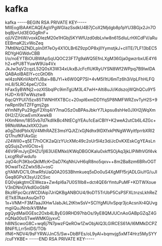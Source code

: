 # kafka
kafka
-----BEGIN RSA PRIVATE KEY-----
MIIEogIBAAKCAQEAgVPgWGIazSsdkU4B7jCoX2Mjdgb8p1pYU3BGjx2Jn7ObqBjvrUd3EGGgRnF+
ojUVZIHiW/voxkDIezM20e1HGbj5KYWfUzd0dbLvlw8n61SdluLrHXCdFV/aRuEEBmaK2LvWoZeq
7Mt6NzQZNDLpIn0If7eOy4X1OLBr6Z9zpOP8xjlIYymstjkJ+cIlTE/7LF13bEC5RDYgHGWdvCBB
l/o/noEYTBiOUBWApSqUQOC23FT7g9aWQ5EfnLXgM36Gja0gwzrbxUE4Y6h2+ePU8TYuwW9Ua4Vx
JkJw3qV2cqzL52Q0sX3W34xUkxBJcFcflUKRyUYSN8Wf2WPpq7B9IwIDAQABAoIBAElY+ccGtO6h
wl4zoNKnVAbtYiJBai+8BJYl+k6W0QP7SI+4vM5I1tU6mTz6h3iVpLFhHLFQmL8/5LRC4peC/C0x
hFaxSyBWNj2+ozXISbqlPc9imTgUM3L47wH+Alti8uJi/iKdszojWQhQCu9Y5HJD+Xr97wWsztw8
6qcQYPUl7i5zx85TWNHlfXTBCc+20xpl6xmDD1YqSP8NMFWRZovTyH2S+9rwRpnI9xTZFFgmj2gs
eYmNlfyPu29gyF2Xtq4iY7maOSzOsBPAsJbkrY7Lkpsu8shHe0JXH2jWqXm0H2/Z/UcwEvmXwwkB
HXmNmn/1855vb7d7kdIIkBc4NtECgYEAu1cEaiCBIY+K2weA2utCb6L4ZGc+9RNoWAwJxltXO2um
a0gZIddPblxXjV4MhRAZE3msYQJtZ/xGjNdhx9IDXfxkPtNgWWyitfprrbXRI2Q17nufKFiAxGjc
J24WlI0+q5ET7hOCK2aQ/zYUcXMc49c2oUr5l4z3d/JcDvKXEskCgYEAsLnqQSujsZvnIGCto+Ij
46V9FmJyrjDHZU1jI63UiEMNxl/KWqDBGOKaIu0xkffSOjAq3jkLIPiMhVGf4vkLxcgfRsFwdufo
JqO4cPi3KboQklMfcK+DaD7KqNhUvH6qR8no5qxv++8m2Ba8zm6BRvOGT9OwaITxZZwlx5BJ+osC
gYAMVDC1L0hwRfsUaQ0A20S3Bhmkueq5xDo0uS4XgMFf5rjADLGiuYG/uJIGeq8GPsX3syU2CSvc
EQ0vjakgtmCEWeza+Zw4pl6a7U0S1Ilb8+dct4QE6rYmtuPuMF+KDTWXoueV3nDNnGVkdlGoGbRI
BkzRFpcQczWCDlAip7JriQKBgANBOU4/9oDT5TrUbP5CsPSFXLtnzsLkhReZiETk87AaxAsuQnTO
1x+VNM+F3M7aaJXHw1JabJkL2tKtwSsV+SCIYgMUlvSpqr3jcAcsnXr4QUvgmgiiQuJNnb/kVBMw
pgQydMai0GEsc2Oxb4LByEG9RHD97hbOs/9yE8QMJUCnAoGABpGZqZ4GnQNa00oSTweWMKGjyxvC
h8lNScwoG8C+wq6j7N7pwzFQeROw1ZwObjAIQ3LGlRCES61A/I6MMkDCPZBNiFfLLrr5nIDS/TOb
ifN6+NDV4/9sFYRWJJnC5/Sw+DbBFEs/oL9yAI+bqmvjg5xMT4Hrz5MySYY/cuFYKBE=
-----END RSA PRIVATE KEY-----
